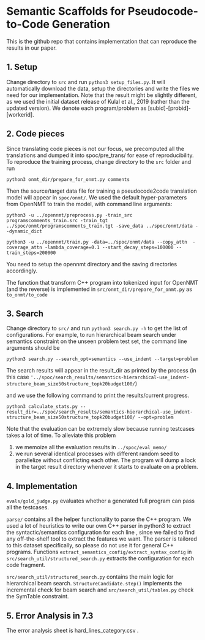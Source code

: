 # Semantic Scaffolds for Pseudocode-to-Code Generation

This is the github repo that contains implementation that can reproduce the results in our paper.

## 1. Setup
Change directory to ```src``` and run ```python3 setup_files.py```. 
It will automatically download the data, setup the directories and write the files 
we need for our implementation. Note that the result might be slightly different, as we used the initial dataset release of  Kulal et al., 2019 (rather than the updated version).
We denote each program/problem as [subid]-[probid]-[workerid].

## 2. Code pieces
Since translating code pieces is not our focus, we precomputed all the translations and dumped it into spoc/pre_trans/ for ease of reproducibility.
To reproduce the training process, change directory to the  ```src``` folder and run 

```python3 onmt_dir/prepare_for_onmt.py comments```

Then the source/target data file for training a pseudocode2code translation model will appear in ```spoc/onmt/```.
We used the default hyper-parameters from OpenNMT to train the model, with command line arguments:

```python3 -u ../opennmt/preprocess.py -train_src programscomments_train.src -train_tgt ../spoc/onmt/programscomments_train.tgt -save_data ../spoc/onmt/data --dynamic_dict```

```python3 -u ../opennmt/train.py -data=../spoc/onmt/data --copy_attn  -coverage_attn -lambda_coverage=0.1 --start_decay_steps=100000 --train_steps=200000```

You need to setup the opennmt directory and the saving directories accordingly.

The function that transform C++ program into tokenized input for OpenNMT (and the reverse) is implemented in ```src/onmt_dir/prepare_for_onmt.py``` as ```to_onmt/to_code```

## 3. Search

Change directory to ```src/``` and run
```python3 search.py -h``` to get the list of configurations.
For example, to run hierarchical beam search under semantics constraint on the unseen problem test set, the command line arguments should be

```python3 search.py --search_opt=semantics --use_indent --target=problem ```

The search results will appear in the result_dir as printed by the process (in this case ```'../spoc/search_results/semantics-hierarchical-use_indent-structure_beam_size50structure_topk20budget100/```) 

and we use the following command to print the results/current progress.

```
python3 calculate_stats.py --result_dir=../spoc/search_results/semantics-hierarchical-use_indent-structure_beam_size50structure_topk20budget100/ --opt=problem
```

Note that the evaluation can be extremely slow because running testcases takes a lot of time. 
To alleviate this problem 
1. we memoize all the evaluation results in ```../spoc/eval_memo/```
2. we  run several identical processes with different random seed to parallelize without conflicting each other. 
The program will dump a lock in the target result directory whenever it starts to evaluate on a problem.


## 4. Implementation

```evals/gold_judge.py``` evaluates whether a generated full program can pass all the testcases.

```parse/``` contains all the helper functionality to parse the C++ program. 
We used a lot of heuristics to write our own C++ parser in python3 to extract the syntactic/semantics configuration for each line
, since we failed to find any off-the-shelf tool to extract the features we want.
The parser is tailored to this dataset specifically, so please do not use it for general C++ programs.
Functions ```extract_semantics_config/extract_syntax_config``` in ```src/search_util/structured_search.py``` extracts the configuration for each code fragment.

```src/search_util/structured_search.py``` contains the main logic for hierarchical beam search. 
```StructureCandidate.step()``` implements the incremental check for beam search and ```src/search_util/tables.py``` check the SymTable constraint.

## 5. Error Analysis in 7.3

The error analysis sheet is hard_lines_category.csv .